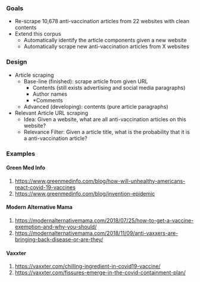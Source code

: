 ### Goals
- Re-scrape 10,678 anti-vaccination articles from 22 websites with clean contents
- Extend this corpus
    - Automatically identify the article components given a new website
    - Automatically scrape new anti-vaccination articles from X websites
    

### Design
- Article scraping
    - Base-line (finished): scrape article from given URL
        - Contents (still exists advertising and social media paragraphs)
        - Author names
        - *Comments
    - Advanced (developing): contents (pure article paragraphs)
- Relevant Article URL scraping
    - Idea:  Given a website, what are all anti-vaccination articles on this website?
    - Relevance Filter: Given a article title, what is the probability that it is a anti-vaccination article?


### Examples
#### Green Med Info
1. https://www.greenmedinfo.com/blog/how-will-unhealthy-americans-react-covid-19-vaccines
2. https://www.greenmedinfo.com/blog/invention-epidemic
#### Modern Alternative Mama
1. https://modernalternativemama.com/2018/07/25/how-to-get-a-vaccine-exemption-and-why-you-should/
2. https://modernalternativemama.com/2018/11/09/anti-vaxxers-are-bringing-back-disease-or-are-they/
#### Vaxxter
1. https://vaxxter.com/chilling-ingredient-in-covid19-vaccine/
2. https://vaxxter.com/fissures-emerge-in-the-covid-containment-plan/